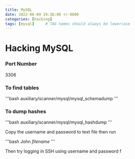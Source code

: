 ```yaml
---
title: MySQL
date: 2022-06-09 19:36:00 +/-0000
categories: [hacking]
tags: [mysql]     # TAG names should always be lowercase
---
```


# Hacking MySQL

### Port Number
3306

### To find tables

'''bash
auxiliary/scanner/mysql/mysql_schemadump
'''

### To dump hashes

'''bash
auxiliary/scanner/mysql/mysql_hashdump
'''

Copy the username and password to text file then run

'''bash
John *filename*
'''

Then try logging in SSH using username and password
f